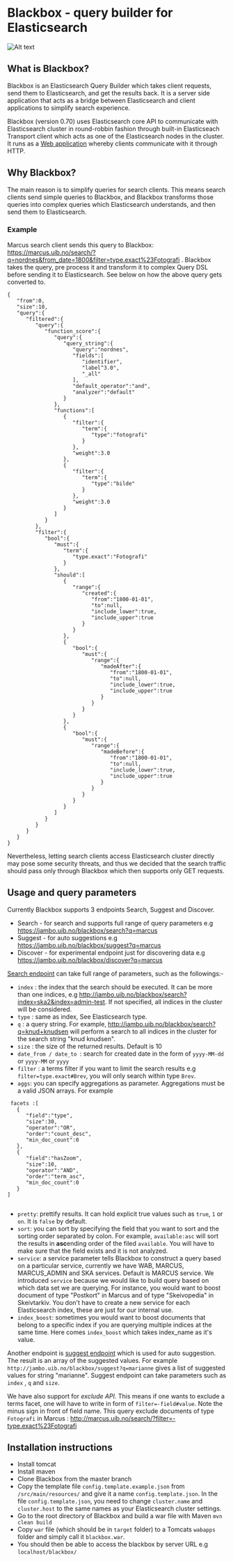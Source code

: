 # Blackbox - query builder for Elasticsearch

![Alt text](src/main/webapp/images/blackbox.png?raw=true "Class diagrams")

## What is Blackbox?

Blackbox is an Elasticsearch Query Builder which takes client requests, send them to Elasticsearch, and get the results back. It is a server side application that acts as a bridge between Elasticsearch and client applications to simplify search 
experience. 

Blackbox (version 0.70) uses Elasticsearch core API to communicate with Elasticsearch cluster in round-robbin 
fashion through built-in Elasticseach Transport client which acts as one of the Elasticsearch nodes in the cluster. 
It runs as a [Web application](http://jambo.uib.no/blackbox) whereby clients communicate with it through HTTP.

## Why Blackbox?

The main reason is to simplify queries for search clients. This means search clients send simple queries to Blackbox,
and Blackbox transforms those queries into complex queries which Elasticsearch understands, and then send them to Elasticsearch.

### Example 

Marcus search client sends this query to Blackbox: https://marcus.uib.no/search/?q=nordnes&from_date=1800&filter=type.exact%23Fotografi . 
Blackbox takes the query, pre process it and transform it to complex Query DSL before sending it to Elasticsearch. 
See below on how the above query gets converted to. 

``` 
{
   "from":0,
   "size":10,
   "query":{
      "filtered":{
         "query":{
            "function_score":{
               "query":{
                  "query_string":{
                     "query":"nordnes",
                     "fields":[
                        "identifier",
                        "label^3.0",
                        "_all"
                     ],
                     "default_operator":"and",
                     "analyzer":"default"
                  }
               },
               "functions":[
                  {
                     "filter":{
                        "term":{
                           "type":"fotografi"
                        }
                     },
                     "weight":3.0
                  },
                  {
                     "filter":{
                        "term":{
                           "type":"bilde"
                        }
                     },
                     "weight":3.0
                  }
               ]
            }
         },
         "filter":{
            "bool":{
               "must":{
                  "term":{
                     "type.exact":"Fotografi"
                  }
               },
               "should":[
                  {
                     "range":{
                        "created":{
                           "from":"1800-01-01",
                           "to":null,
                           "include_lower":true,
                           "include_upper":true
                        }
                     }
                  },
                  {
                     "bool":{
                        "must":{
                           "range":{
                              "madeAfter":{
                                 "from":"1800-01-01",
                                 "to":null,
                                 "include_lower":true,
                                 "include_upper":true
                              }
                           }
                        }
                     }
                  },
                  {
                     "bool":{
                        "must":{
                           "range":{
                              "madeBefore":{
                                 "from":"1800-01-01",
                                 "to":null,
                                 "include_lower":true,
                                 "include_upper":true
                              }
                           }
                        }
                     }
                  }
               ]
            }
         }
      }
   }
}   
``` 

Nevertheless, letting search clients access Elasticsearch cluster directly may pose some security threats, 
and thus we decided that the search traffic should pass only through Blackbox which then supports only GET requests. 



## Usage and query parameters
Currently Blackbox supports 3 endpoints Search, Suggest and Discover.

- Search - for search and supports full range of query parameters  e.g https://jambo.uib.no/blackbox/search?q=marcus
- Suggest - for auto suggestions e.g https://jambo.uib.no/blackbox/suggest?q=marcus
- Discover - for experimental endpoint just for discovering data  e.g https://jambo.uib.no/blackbox/discover?q=marcus

 [Search endpoint](http://jambo.uib.no/blackbox/search) can take full range of parameters, such as the followings:-

* `index` : the index that the search should be executed. It can be more than one indices, e.g http://jambo.uib.no/blackbox/search?index=ska2&index=admin-test. If not specified, all indices in the cluster will be considered.
* `type` : same as index, See Elasticsearch type.
* `q` : a query string. For example, http://jambo.uib.no/blackbox/search?q=knud+knudsen will perform a search to all indices in the cluster for the search string "knud knudsen".
* `size` : the size of the returned results. Default is 10
* `date_from / date_to `: search for created date in the form of `yyyy-MM-dd` or  `yyyy-MM` or  `yyyy`  
* `filter` : a terms filter if you want to limit the search results e.g `filter=type.exact#Brev`, you will only search within type `Brev`.
* `aggs`: you can specify aggregations as parameter. Aggregations must be a valid JSON arrays. For example 

``` 
 facets :[
   {
      "field":"type",
      "size":30,
      "operator":"OR",
      "order":"count_desc",
      "min_doc_count":0
   },
   {
      "field":"hasZoom",
      "size":10,
      "operator":"AND",
      "order":"term_asc",
      "min_doc_count":0
   }
]
    
   ``` 
                                                                                                                                            
* `pretty`: prettify results. It can hold explicit true values such as `true`, `1` or `on`. It is `false` by default.
* `sort`: you can sort by specifying the field that you want to sort and the sorting order separated by colon. For example, `available:asc` will sort the results in **asc**ending order of the filed `available`. You will have to make sure that the field exists and it is not analyzed.
* `service`: a service parameter tells Blackbox to construct a query based on a particular service, currently we have WAB, MARCUS, MARCUS_ADMIN and SKA services. Default is MARCUS service. We introduced  `service` because we would like to build query based on which data set we are querying. For instance, you would want to boost document of type "Postkort" in Marcus and of type "Skeivopedia" in Skeivtarkiv. You don't have to create a new service for each Elasticsearch index, these are just for our internal use. 
* `index_boost`: sometimes you would want to boost documents that belong to a specific index if you are querying multiple indices at the same time. Here comes `index_boost` which takes index_name as it's value. 


Another endpoint is [suggest endpoint](http://jambo.uib.no/blackbox/suggest?=marcus) which is used for auto suggestion. The result is an array of the suggested values. For example `http://jambo.uib.no/blackbox/suggest?q=marianne` gives a list of suggested values for string "marianne".
Suggest endpoint can take parameters such as `index` , `q` and `size`.

We have also support for *exclude API*. This means if one wants to exclude a terms facet, one will have to write in form of
`filter=-field#value`. Note the minus sign in front of field name. This query exclude documents of type `Fotografi` in Marcus :  http://marcus.uib.no/search/?filter=-type.exact%23Fotografi


## Installation instructions

* Install tomcat
* Install maven
* Clone Blackbox from the master branch
* Copy the template file `config.template.example.json` from `/src/main/resources/` and give it a name `config.template.json`.  In the file `config.template.json`, you need to change `cluster.name` and `cluster.host` to the same names as your Elasticsearch cluster settings. 
* Go to the root directory of Blackbox and build a war file with Maven `mvn clean build`
* Copy `war` file (which should be in `target` folder) to a Tomcats `wabapps` folder and simply call it `blackbox.war`. 
* You should then be able to access the blackbox by server URL e.g `localhost/blackbox/`

